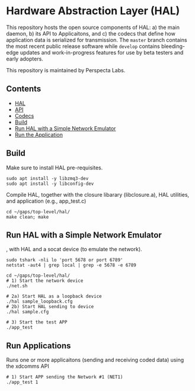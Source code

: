 # Hardware Abstraction Layer (HAL)
This repository hosts the open source components of HAL: a) the main daemon, b) its API to Applicaitons, and c) the codecs that define how application data is serialized for transmission. The `master` branch contains the most recent public release software while `develop` contains bleeding-edge updates and work-in-progress features for use by beta testers and early adopters.

This repository is maintained by Perspecta Labs.

## Contents

- [HAL](#daemon/README.md)
- [API](#api/README.md)
- [Codecs](#codecs/README.md)
- [Build](#build)
- [Run HAL with a Simple Network Emulator](#run-hal)
- [Run the Application](#run-application)


## Build

Make sure to install HAL pre-requisites.
```
sudo apt install -y libzmq3-dev
sudo apt install -y libconfig-dev
```

Compile HAL, together with the closure libarary (libclosure.a), HAL utilities, and application (e.g., app_test.c)
```
cd ~/gaps/top-level/hal/
make clean; make
```

## Run HAL with a Simple Network Emulator 

, with HAL and a socat device
(to emulate the network).

```
sudo tshark -nli lo 'port 5678 or port 6789'
netstat -aut4 | grep local | grep -e 5678 -e 6789

cd ~/gaps/top-level/hal/
# 1) Start the network device 
./net.sh

# 2a) Start HAL as a loopback device
./hal sample_loopback.cfg
# 2b) Start HAL sending to device
./hal sample.cfg

# 3) Start the test APP
./app_test
```

## Run Applications

Runs one or more applicaitons (sending and receiving coded data) using the xdcomms API

```
# 1) Start APP sending the Network #1 (NET1)
./app_test 1
```

